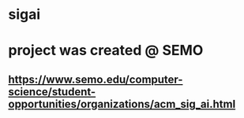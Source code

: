# sigai
# project was created @ SEMO
## https://www.semo.edu/computer-science/student-opportunities/organizations/acm_sig_ai.html
